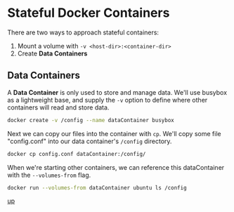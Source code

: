 # Stateful Docker Containers

There are two ways to approach stateful containers:

1. Mount a volume with `-v <host-dir>:<container-dir>`
2. Create **Data Containers**

## Data Containers

A **Data Container** is only used to store and manage data.
We'll use busybox as a lightweight base, and supply the `-v` option to define where other containers will read and store data.

```bash
docker create -v /config --name dataContainer busybox
```

Next we can copy our files into the container with `cp`. We'll copy some file "config.conf" into our data container's `/config` directory.

```bash
docker cp config.conf dataContainer:/config/
```

When we're starting other containers, we can reference this dataContainer with the `--volumes-from` flag.

```bash
docker run --volumes-from dataContainer ubuntu ls /config
```

[up](README.md#table-of-contents)
